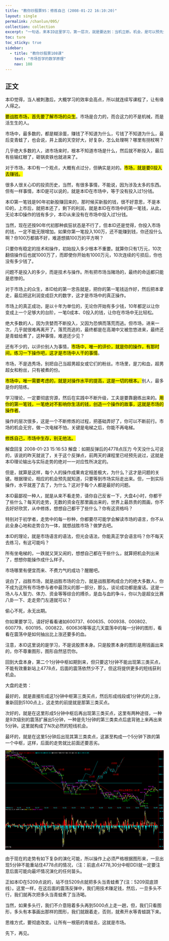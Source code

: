 ```yaml
---
title: "教你炒股票95：修炼自己 (2008-01-22 16:10:20)"
layout: single
permalink: /chanlun/095/
collection: collection
excerpt: "一句话，来本ID这里学习，第一层次，就是要达到：当机立断。机会，是可以预先分析的，但这分析，不是预测，而是建立在完全分类基础上的边界分划，这分划完全来自本ID理论的纯数学构造，这构造的唯一性与精确性保证了这分类与边界的当下确认性。"
toc: ture
toc_sticky: true
sidebar:
  - title: "教你炒股票108课"
    text: "市场哲学的数学原理"
    nav: 108
---
```

## 正文

本ID觉得，当人被刺激后，大概学习的效率会高点，所以就连续写课程了，让有缘人得之。

<mark>要战胜市场，首先要了解市场的众生</mark>。市场是合力的，而合这力的不是机械，而是活生生的人。

市场中，最多数的，都是糊涂蛋，赚钱了不知道为什么，亏钱了不知道为什么，最后变青蛙了，也会说，井上面的天空好大，好复杂，怎么处理啊？哪里有拐杖啊？

几乎绝大多数的人，进市场来时，根本不知道市场是什么，然后就不断投入，最后有些输红眼了，砸锅卖铁也就进来了。

对于市场，本ID有一个观点，大概有点过分，但确实是对的。<mark>市场，就是要0投入去赚钱。</mark>

很多人很关心ID的投资历史，当然，有很多事情，不能说，因为涉及太多的东西。但有一样事情，本ID是可以说的，就是本ID在市场中，等于没有投入过1分钱。

本ID第一笔钱是90年初新股赚回来的，那时候买新股的钱，很不好意思，不是本ID的，上市后，就把本还了，剩下的利润，就是本ID在市场中的第一笔钱，从此，无论本ID操作的钱有多少，本ID从来没有在市场中投入过1分钱。

当然，现在还按90年代初那种疯狂状态是不行了，但本ID还是觉得，你投入市场的钱，一定不能无限增加。如果你第一笔投入100万，还不能赚到钱，你还投什么啊？你100万都搞不好，难道想搞100万的平方啊？

只要你有稳定的技术和操作，初始投入多少根本不重要。就算你只有1万元，10次翻倍操作后也就1000万了，而即使你开始有1000万元，10次连续的亏损后，你也没有多少钱了。

问题不是投入的多少，而是技术与操作。所有把市场当赌场的，最终的命运都只能是悲惨的。

对于市场上的众生，本ID给的第一忠告就是，把你的第一笔钱运作好，然后把本拿走，最后把这利润变成巨大的数字，这才是市场中的真正操作。

市场上的真正成功，是以十年为单位的，无论你开始有多少钱，10年都足以让你变成上一个足够大的台阶，一笔0成本、0投入的钱，让你在市场中无比轻松。

绝大多数的人，因为贪婪而不断投入，又因为恐惧而落荒而逃。但市场，进来一次，几乎就很难再离开了。落荒而逃的，最终都是在高潮中又被忽悠进来，最终还是青蛙给煮了，这种事情，难道还少见？

还有不少的，以评价别人为事情，<mark>市场中，唯一的评价，就是你的操作，有那时间，练习一下操作吧，这才是市场中人干的事情</mark>。

市场，不是选秀场，别把自己当超男超女或它们的粉丝。市场里，是刀和血，超男超女和粉丝，只有被煮的份。

<mark>市场中，唯一需要考虑的，就是对操作水平的提高，这是一切的根本。</mark>别人，最多是你的陪练。

学习理论，一定要彻底穷源，然后在实践中不断升级，工夫是要靠磨练出来的。<mark>用你的第一笔钱，一笔绝对不影响你生活的钱，创造一个操作的故事，这就是市场的操作者</mark>。

操作的层次很多，这是一个不断修炼的过程，把基础弄好了，你可以不断前行。市场的机会无穷，做一次电梯不怕，关键是电梯之后，你能不再电梯。

<mark>修炼自己，市场中生存，别无他法。</mark>

解盘回复
2008-01-23 15:16:53 解盘：如期反弹后的4778点压力
今天没什么可说的，该说的昨天就说了，关于这个反弹点，前两天的课程里已经预先说过，这就是本ID理论输出与实际走势的绝对一一对应性所决定的。

但是，就算是这样，每个人的操作成果肯定相差极大，为什么？这才是问题的关键。根据理论，相应的机会预先就知道，只要等到市场实际走出来。但，一到实际操作，水平就差了去了，为什么？这对于每个人都是最好的问题。

本ID最鄙视一种人，就是从来不看走势，请你自己反省一下，大盘4小时，你都干了些什么？每天的走势，无数的资金在那里画出来的，世界上最昂贵的图画，你不去好好欣赏，从中修炼，想想自己都干了些什么？你有这资格吗？

特别对于初学者，走势中的每一秒种，你都要尽可能学会解读市场的语言，你不从此全身心地和走势合为一体，就想战胜市场？做梦去吧。

本ID的理论，就是市场语言的语法，但光会语法，你能真正学会语言吗？你不每天去练习，有这可能吗？

所有坐电梯的，一跌就又哭又闹的，想想自己都在干些什么，就算把机会列出来了，想想你能操作成什么样子。

市场哪里有便宜而来、不费力气的成功？醒醒吧。

说白了，战胜市场，就是战胜市场的合力，就是战胜那构成合力的绝大多数人，你不成为这所有市场参与者中最顶尖的那一部分，那么，谈论成功都是废话。这是一场人与人智力、体力、资金等等综合的搏杀，是血与血的争斗，你以为是超女比赛八卦一下、走走旁门左道就可以？

偷心不死，永无出期。

你如果要学习，请好好看看诸如600737、600635、000938、000802、600779、600195、000822、600636等等这几天震荡中的每一分钟的图形，看看在震荡中是如何抽出比上涨还要多的血。

注意，本ID这里说的是学习，不是说股票本身。只是股票本身的图形是用钱画出来的，你不尊重图形，图形自然惩罚你。

回到大盘本身，第二个1分钟中枢如期到来，但只要这1分钟不能出现第三类买点，不能有效重新站上4778点，后面的震荡依然少不了，但这将提供更多的短线获利机会。

大盘的走势：

最好的，就是直接形成这1分钟中枢第三类买点，然后形成线段或1分钟式的上涨，重新回到5100点上，这走势的前提就是那第三类买点。

次好的，就是在这里形成5分钟中枢后再出现第三类买点，这里有两种途径，一种是9次级别的震荡扩展出5分钟，一种是先1分钟的第三类卖点后底背驰上来再出来5分钟。这里就构成了N次必然的短线机会。

最坏的，就是在这里5分钟后出现其第三类卖点，这甚至构成一个5分钟下跌的第一个中枢，这样，后面的走势就比前面还要恶劣。

![A](/assets/images/1689772990838.jpg)

由于现在的走势有如下复杂的演化可能，所以操作上必须严格根据图形来，一旦出现5分钟不能重站住4778点的情况，（注：前底点4778,30分中枢DD)就一定要注意后面可能向最坏情况演化的任何苗头。

正如本ID在5209点说的，站不住5209点就把多头当青蛙煮了(注：5209双底颈线）。这里一样，在这后面的震荡反弹中，我们用技术赚足钱，然后，一旦多头不行，我们就再次把多头当青蛙煮了当汤喝。

当然，如果多头行，我们不介意陪着多头再到5000点上走一趟，但，我们只看图形，多头有本事画出那样的图形，我们就跟着走，否则，就煮开水等青蛙跳下来。

思维方式，要彻底改变。让所有一根筋的青蛙去，这就是市场。

先下，再见。